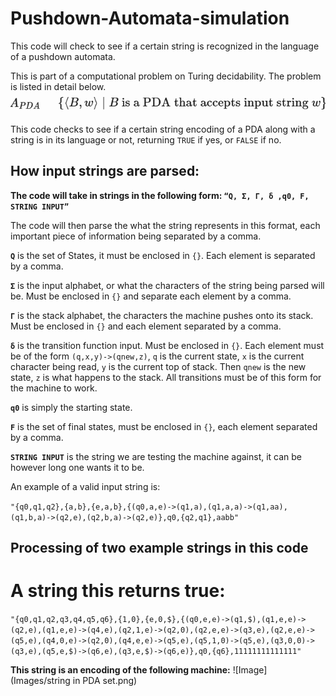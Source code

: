 # Pushdown-Automata-simulation
This code will check to see if a certain string is recognized in the language of a pushdown automata.

This is part of a computational problem on Turing decidability. The problem is listed in detail below.
![Image](Images/Screenshot%202024-12-10%20155719.png)

This code checks to see if a certain string encoding of a PDA along with a string is in its language or not, returning `TRUE` if yes, or `FALSE` if no. 

## How input strings are parsed:


**The code will take in strings in the following form: `“Q, Σ, Γ, δ ,q0, F, STRING INPUT”`**

The code will then parse the what the string represents in this format, each important piece of information being separated by a comma.

**`Q`** is the set of States, it must be enclosed in `{}`. Each element is separated by a comma.

**`Σ`** is the input alphabet, or what the characters of the string being parsed will be. Must be enclosed in `{}` and separate each element by a comma.

**`Γ`** is the stack alphabet, the characters the machine pushes onto its stack. Must be enclosed in `{}` and each element separated by a comma.

**`δ`** is the transition function input. Must be enclosed in `{}`. Each element must be of the form `(q,x,y)->(qnew,z)`, `q` is the current state, `x` is the current character being read, `y` is the current top of stack. Then `qnew` is the new state, `z` is what happens to the stack. All transitions must be of this form for the machine to work.

**`q0`** is simply the starting state.

**`F`** is the set of final states, must be enclosed in `{}`, each element separated by a comma.

**`STRING INPUT`** is the string we are testing the machine against, it can be however long one wants it to be.



An example of a valid input string is:

`"{q0,q1,q2},{a,b},{e,a,b},{(q0,a,e)->(q1,a),(q1,a,a)->(q1,aa),(q1,b,a)->(q2,e),(q2,b,a)->(q2,e)},q0,{q2,q1},aabb"`

## Processing of two example strings in this code

# A string this returns true:

`"{q0,q1,q2,q3,q4,q5,q6},{1,0},{e,0,$},{(q0,e,e)->(q1,$),(q1,e,e)->(q2,e),(q1,e,e)->(q4,e),(q2,1,e)->(q2,0),(q2,e,e)->(q3,e),(q2,e,e)->(q5,e),(q4,0,e)->(q2,0),(q4,e,e)->(q5,e),(q5,1,0)->(q5,e),(q3,0,0)->(q3,e),(q5,e,$)->(q6,e),(q3,e,$)->(q6,e)},q0,{q6},11111111111111"`

**This string is an encoding of the following machine:**
![Image](Images/string in PDA set.png)




